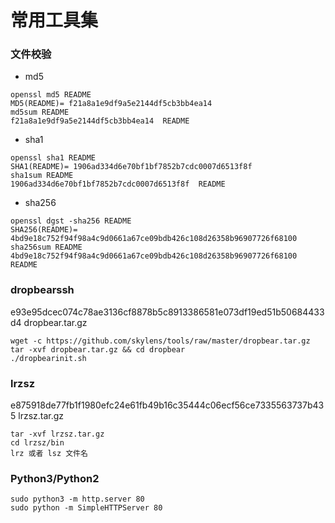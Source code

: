 # 常用工具集

### 文件校验

+ md5

```
openssl md5 README
MD5(README)= f21a8a1e9df9a5e2144df5cb3bb4ea14
md5sum README
f21a8a1e9df9a5e2144df5cb3bb4ea14  README
```

+ sha1

```
openssl sha1 README
SHA1(README)= 1906ad334d6e70bf1bf7852b7cdc0007d6513f8f
sha1sum README
1906ad334d6e70bf1bf7852b7cdc0007d6513f8f  README
```

+ sha256

```
openssl dgst -sha256 README
SHA256(README)= 4bd9e18c752f94f98a4c9d0661a67ce09bdb426c108d26358b96907726f68100
sha256sum README
4bd9e18c752f94f98a4c9d0661a67ce09bdb426c108d26358b96907726f68100  README
```

### dropbearssh

e93e95dcec074c78ae3136cf8878b5c8913386581e073df19ed51b50684433d4  dropbear.tar.gz

```
wget -c https://github.com/skylens/tools/raw/master/dropbear.tar.gz
tar -xvf dropbear.tar.gz && cd dropbear
./dropbearinit.sh
```

### lrzsz

e875918de77fb1f1980efc24e61fb49b16c35444c06ecf56ce7335563737b435  lrzsz.tar.gz

```
tar -xvf lrzsz.tar.gz
cd lrzsz/bin
lrz 或者 lsz 文件名
```

### Python3/Python2

```
sudo python3 -m http.server 80
sudo python -m SimpleHTTPServer 80 
```

